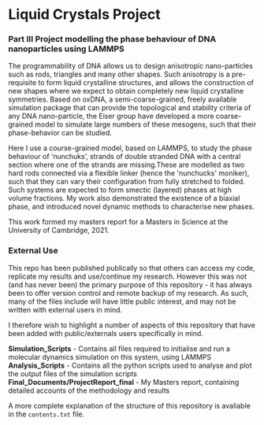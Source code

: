 # Liquid Crystals Project
### Part III Project modelling the phase behaviour of DNA nanoparticles using LAMMPS

The programmability of DNA allows us to design anisotropic nano-particles such as rods, triangles and many other shapes. 
Such anisotropy is a pre-requisite to form liquid crystalline structures, and allows the construction of new shapes where we expect to obtain completely new liquid crystalline symmetries. Based on oxDNA, a semi-coarse-grained, freely available simulation package that can provide the topological and stability criteria of any DNA nano-particle, 
the Eiser group have developed a more coarse-grained model to simulate large numbers of these mesogens, such that their phase-behavior can be studied.

Here I use a course-grained model, based on LAMMPS, to study the phase behaviour of ‘nunchuks’, strands of double stranded DNA with a central section where one of the strands are missing.These are modelled as two hard rods connected via a flexible linker (hence the 'nunchucks' moniker), such that they can vary their configuration from fully stretched to folded.  Such systems are expected to form smectic (layered) phases at high volume fractions. My work also demonstrated the existence of a biaxial phase, and introduced novel dynamic methods to characterise new phases.

This work formed my masters report for a Masters in Science at the University of Cambridge, 2021.

### External Use

This repo has been published publically so that others can access my code, replicate my results and use/continue my research. However this was not (and has never been) the primary purpose of this repository - it has always been to offer version control and remote backup of my research. As such, many of the files include will have little public interest, and may not be written with external users in mind.

I therefore wish to highlight a number of aspects of this repository that have been added with public/externals users specifically in mind.

**Simulation_Scripts** - Contains all files required to initialise and run a molecular dynamics simulation on this system, using LAMMPS  
**Analysis_Scripts** - Contains all the python scripts used to analyse and plot the output files of the simulation scripts  
**Final_Documents/ProjectReport_final** - My Masters report, containing detailed accounts of the methodology and results  

A more complete explanation of the structure of this repository is avaliable in the ```contents.txt``` file.


